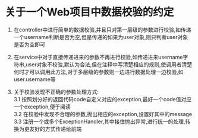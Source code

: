 # 关于一个Web项目中数据校验的约定

1. 在controller中进行简单的数据校验,并且只对第一层级的参数进行校验,如传递一个username判断是否为空,但是传递的如果为user对象,则只判断user对象是否为空即可

2. 在service中对于直接传递进来的参数不再进行校验,如传递进来username字符串,user对象不校验,默认为合法,但在注释中写清楚相应的规则,使调用者清楚何时才可以调用此方法,对于多层级的参数则一边进行数据处理一边校验,如user.username等

3. 关于校验发现不正确的参数处理方式:  
    3.1 按照划分好的返回代码code自定义对应的exception,最好一个code值对应一个exception,便于阅读  
    3.2 在校验中发现不合理的参数,抛出相应的exception,设置好其中的message  
    3.3 注册一个或多个ExceptionHandler,其中接住抛出异常,进行统一的处理,转换为更友好的方式传递给前端
<!--stackedit_data:
eyJoaXN0b3J5IjpbNTY2NjIzNjIzXX0=
-->